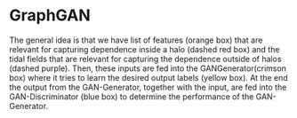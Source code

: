 # GraphGAN

The general
idea is that we have list of features (orange box) that are relevant
for capturing dependence inside a halo (dashed red box) and the
tidal fields that are relevant for capturing the dependence outside
of halos (dashed purple). Then, these inputs are fed into the GANGenerator(crimson box) where it tries to learn the desired output
labels (yellow box). At the end the output from the GAN-Generator,
together with the input, are fed into the GAN-Discriminator (blue
box) to determine the performance of the GAN-Generator.

